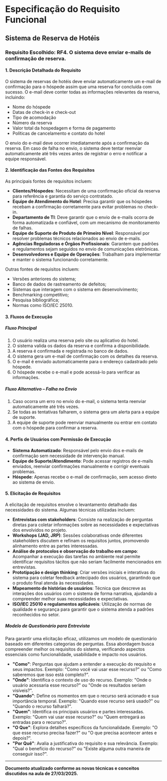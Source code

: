 # Especificação do Requisito Funcional

## Sistema de Reserva de Hotéis

### Requisito Escolhido: RF4. O sistema deve enviar e-mails de confirmação de reserva.

#### **1. Descrição Detalhada do Requisito**

O sistema de reservas de hotéis deve enviar automaticamente um e-mail de confirmação para o hóspede assim que uma reserva for concluída com sucesso. O e-mail deve conter todas as informações relevantes da reserva, incluindo:

- Nome do hóspede
- Datas de check-in e check-out
- Tipo de acomodação
- Número da reserva
- Valor total da hospedagem e forma de pagamento
- Políticas de cancelamento e contato do hotel

O envio do e-mail deve ocorrer imediatamente após a confirmação da reserva. Em caso de falha no envio, o sistema deve tentar reenviar automaticamente até três vezes antes de registrar o erro e notificar a equipe responsável.

#### **2. Identificação das Fontes dos Requisitos**

As principais fontes de requisitos incluem:

- **Clientes/Hóspedes**: Necessitam de uma confirmação oficial da reserva para referência e garantia do serviço contratado.
- **Equipe de Atendimento do Hotel**: Precisa garantir que os hóspedes recebam a confirmação corretamente para evitar problemas no check-in.
- **Departamento de TI**: Deve garantir que o envio de e-mails ocorra de forma automatizada e confiável, com um mecanismo de monitoramento de falhas.
- **Equipe de Suporte de Produto de Primeiro Nível**: Responsável por resolver problemas técnicos relacionados ao envio de e-mails.
- **Agências Reguladoras e Órgãos Profissionais**: Garantem que padrões e regulamentos sejam seguidos no envio de comunicações eletrônicas.
- **Desenvolvedores e Equipe de Operações**: Trabalham para implementar e manter o sistema funcionando corretamente.

Outras fontes de requisitos incluem:

- Versões anteriores do sistema;
- Banco de dados de rastreamento de defeitos;
- Sistemas que interagem com o sistema em desenvolvimento;
- Benchmarking competitivo;
- Pesquisa bibliográfica;
- Normas como ISO/IEC 25010.

#### **3. Fluxos de Execução**

##### **Fluxo Principal**

1. O usuário realiza uma reserva pelo site ou aplicativo do hotel.
2. O sistema valida os dados da reserva e confirma a disponibilidade.
3. A reserva é confirmada e registrada no banco de dados.
4. O sistema gera um e-mail de confirmação com os detalhes da reserva.
5. O e-mail é enviado automaticamente para o endereço cadastrado pelo hóspede.
6. O hóspede recebe o e-mail e pode acessá-lo para verificar as informações.

##### **Fluxo Alternativo – Falha no Envio**

1. Caso ocorra um erro no envio do e-mail, o sistema tenta reenviar automaticamente até três vezes.
2. Se todas as tentativas falharem, o sistema gera um alerta para a equipe de suporte.
3. A equipe de suporte pode reenviar manualmente ou entrar em contato com o hóspede para confirmar a reserva.

#### **4. Perfis de Usuários com Permissão de Execução**

- **Sistema Automatizado**: Responsável pelo envio dos e-mails de confirmação sem necessidade de intervenção manual.
- **Equipe de Suporte/Atendimento**: Pode acessar registros de e-mails enviados, reenviar confirmações manualmente e corrigir eventuais problemas.
- **Hóspede**: Apenas recebe o e-mail de confirmação, sem acesso direto ao sistema de envio.

#### **5. Elicitação de Requisitos**

A elicitação de requisitos envolve o levantamento detalhado das necessidades do sistema. Algumas técnicas utilizadas incluem:

- **Entrevistas com stakeholders**: Consiste na realização de perguntas diretas para coletar informações sobre as necessidades e expectativas dos envolvidos no projeto.
- **Workshops (JAD, JRP)**: Sessões colaborativas onde diferentes stakeholders discutem e refinam os requisitos juntos, promovendo alinhamento entre as partes interessadas.
- **Análise de protocolos e observação do trabalho em campo**: Acompanhar a execução das tarefas no ambiente real permite identificar requisitos tácitos que não seriam facilmente mencionados em entrevistas.
- **Prototipação e design thinking**: Criar versões iniciais e interativas do sistema para coletar feedback antecipado dos usuários, garantindo que o produto final atenda às necessidades.
- **Mapeamento de histórias de usuários**: Técnica que descreve as interações dos usuários com o sistema de forma narrativa, ajudando a compreender melhor suas necessidades e expectativas.
- **ISO/IEC 25010 e regulamentos aplicáveis**: Utilização de normas de qualidade e segurança para garantir que o sistema atenda a padrões reconhecidos no setor.

##### **Modelo de Questionário para Entrevista**

Para garantir uma elicitação eficaz, utilizamos um modelo de questionário baseado em diferentes categorias de perguntas. Essa abordagem busca compreender melhor os requisitos do sistema, verificando aspectos essenciais como funcionalidade, usabilidade e impacto nos usuários.

- **"Como"**: Perguntas que ajudam a entender a execução do requisito e seus impactos. Exemplo: "Como você vai usar esse recurso?" ou "Como saberemos que isso está completo?".
- **"Onde"**: Identifica o contexto de uso do recurso. Exemplo: "Onde o usuário acessaria esse recurso?" ou "Onde os resultados seriam visíveis?".
- **"Quando"**: Define os momentos em que o recurso será acionado e sua importância temporal. Exemplo: "Quando esse recurso será usado?" ou "Quando o recurso falhará?".
- **"Quem"**: Identifica os principais usuários e partes interessadas. Exemplo: "Quem vai usar esse recurso?" ou "Quem entregará as entradas para o recurso?".
- **"O Que"**: Explora detalhes específicos da funcionalidade. Exemplo: "O que esse recurso precisa fazer?" ou "O que precisa acontecer antes e depois?".
- **"Por Quê"**: Avalia a justificativa do requisito e sua relevância. Exemplo: "Qual o benefício do recurso?" ou "Existe alguma outra maneira de conseguir isso?".

---

**Documento atualizado conforme as novas técnicas e conceitos discutidos na aula de 27/03/2025.**

